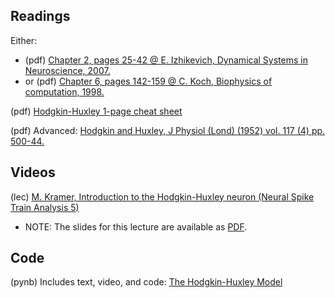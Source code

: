 ## Readings

Either: 
- (pdf)	[Chapter 2, pages 25-42 @ E. Izhikevich, Dynamical Systems in Neuroscience, 2007.](/Readings/Izhikevich_Chapter_2.pdf)
- or (pdf)	[Chapter 6, pages 142-159 @ C. Koch, Biophysics of computation, 1998.](/Readings/Koch_Chapter_6.pdf)

(pdf)	[Hodgkin-Huxley 1-page cheat sheet](/Readings/Hodgkin-Huxley_Cheat_Sheet.pdf)

(pdf)	Advanced: [Hodgkin and Huxley, J Physiol (Lond) (1952) vol. 117 (4) pp. 500-44.](/Readings/Hodgkin_Huxley_1952.pdf)

## Videos

(lec) [M. Kramer, Introduction to the Hodgkin-Huxley neuron (Neural Spike Train Analysis 5)](https://www.samsi.info/news-and-media/27-jul-drs-m-kramer-and-u-eden-samsi/)

- NOTE: The slides for this lecture are available as [PDF](/Readings/Kramer_Slides_SAMSI_Lecture_2.pdf).

## Code

(pynb)  Includes text, video, and code: [The Hodgkin-Huxley Model](https://mark-kramer.github.io/Case-Studies-Python/HH.html)
